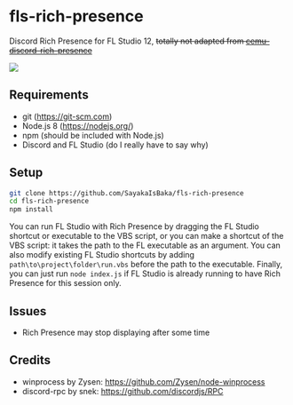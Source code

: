# fls-rich-presence
Discord Rich Presence for FL Studio 12, ~~totally not adapted from [cemu-discord-rich-presence](https://github.com/RedDuckss/cemu-discord-rich-presence)~~

![](https://sayakaisbaka.s-ul.eu/vzEJx3bb.png)

## Requirements

- git (https://git-scm.com)
- Node.js 8 (https://nodejs.org/)
- npm (should be included with Node.js)
- Discord and FL Studio (do I really have to say why)

## Setup

```bash
git clone https://github.com/SayakaIsBaka/fls-rich-presence
cd fls-rich-presence
npm install
```

You can run FL Studio with Rich Presence by dragging the FL Studio shortcut or executable to the VBS script, or you can make a shortcut of the VBS script: it takes the path to the FL executable as an argument. You can also modify existing FL Studio shortcuts by adding `path\to\project\folder\run.vbs` before the path to the executable.
Finally, you can just run `node index.js` if FL Studio is already running to have Rich Presence for this session only.

## Issues

- Rich Presence may stop displaying after some time

## Credits

- winprocess by Zysen: https://github.com/Zysen/node-winprocess
- discord-rpc by snek: https://github.com/discordjs/RPC
